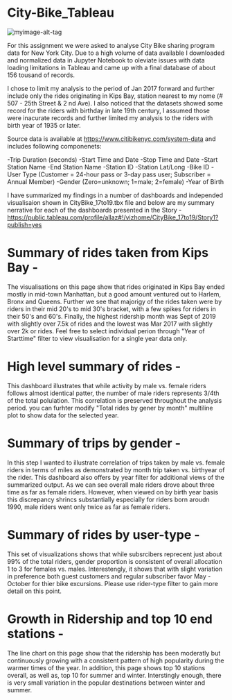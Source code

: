 # City-Bike_Tableau
![myimage-alt-tag](https://raw.githubusercontent.com/azbir3/City-Bike_Tableau/master/images/CityBike_KipsBay.png)

For this assignment we were asked to analyse City Bike sharing program data for New York City.  Due to a high volume of data available I downloaded and normalized data in Jupyter Notebook to oleviate issues with data loading limitations in Tableau and came up with a final database of about 156 tousand of records.

I chose to limit my analysis to the period of Jan 2017 forward and further include only the rides originating in Kips Bay, station nearest to my nome (# 507 - 25th Street & 2 nd Ave).  I also noticed that the datasets showed some record for the riders with birthday in late 19th century, I assumed those were inacurate records and further limited my analysis to the riders with birth year of 1935 or later.

Source data is available at https://www.citibikenyc.com/system-data and includes following componenets:

-Trip Duration (seconds)
-Start Time and Date
-Stop Time and Date
-Start Station Name
-End Station Name
-Station ID
-Station Lat/Long
-Bike ID
-User Type (Customer = 24-hour pass or 3-day pass user; Subscriber = Annual Member)
-Gender (Zero=unknown; 1=male; 2=female)
-Year of Birth

I have summarized my findings in a number of dashboards and independed visualisaion shown in CityBike_17to19.tbx file and below are my summary nerrative for each of the dashboards presented in the Story -
https://public.tableau.com/profile/allaz#!/vizhome/CityBike_17to19/Story1?publish=yes

# Summary of rides taken from Kips Bay - 
The visualisations on this page show that rides originated in Kips Bay ended mostly in mid-town Manhattan, but a good amount ventured out to Harlem, Bronx and Queens.  Further we see that majorigy of the rides taken were by riders in their mid 20's to mid 30's bracket, with a few spikes for riders in their 50's and 60's.  Finally, the highest ridership month was Sept of 2019 with slightly over 7.5k of rides and the lowest was Mar 2017 with slightly over 2k or rides. Feel free to select individual perion through "Year of Starttime" filter to view visualisation for a single year data only.

# High level summary of rides - 
This dashboard illustrates that while activity by male vs. female riders follows almost identical patter, the number of male riders represents 3/4th of the total polulation.  This correlation is preserved throughout the analysis period.  you can furhter modify "Total rides by gener by month" multiline plot to show data for the selected year.

# Summary of trips by gender - 
In this step I wanted to illustrate correlation of trips taken by male vs. female riders in terms of miles as demonstrated by month trip taken vs. birthyear of the rider.  This dashboard also offers by year filter for additional views of the summarized output.  As we can see overall male riders drove about three time as far as female riders.  However, when viewed on by birth year basis this discrepancy shrincs substantially especially for riders born aroudn 1990, male riders went only twice as far as female riders.

# Summary of rides by user-type - 
This set of visualizations shows that while subsrcibers reprecent just about 99% of the total riders, gender proportion is consistent of overall allocation 1 to 3 for females vs. males.  Interestengly, it shows that with slight variation in preference both guest customers and regular subscriber favor May - October for thier bike excursions.  Please use rider-type filter to gain more detail on this point.

# Growth in Ridership and top 10 end stations - 
The line chart on this page show that the ridership has been moderatly but continuously growing with a consistent pattern of high popularity during the warmer times of the year.  In addition, this page shows top 10 stations overall, as well as, top 10 for summer and winter.  Interstingly enough, there is very small variation in the popular destinations between winter and summer.
